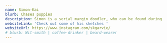 ```yaml
---
name: Simon-Kai
blurb: Chases puppies
description: Simon is a serial margin doodler, who can be found during the day making apps and websites
websiteLink: 'Check out some of his sketches '
websiteUrl: https://www.instagram.com/skgarvie/
# blurb: Wit-smith | coffee-drinker | beard-wearer
---
```


